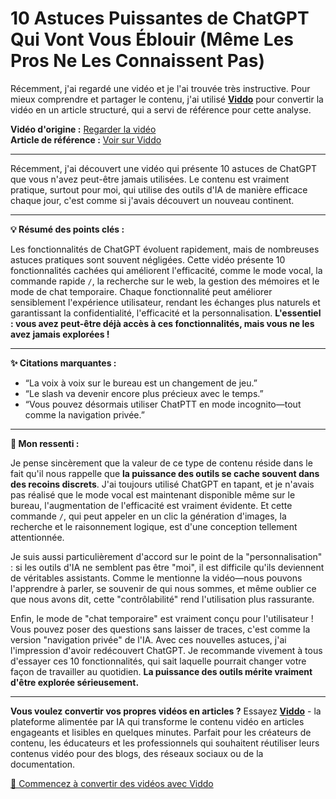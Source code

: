 # 10 Astuces Puissantes de ChatGPT Qui Vont Vous Éblouir (Même Les Pros Ne Les Connaissent Pas)

Récemment, j'ai regardé une vidéo et je l'ai trouvée très instructive. Pour mieux comprendre et partager le contenu, j'ai utilisé **[Viddo](https://viddo.pro/)** pour convertir la vidéo en un article structuré, qui a servi de référence pour cette analyse.

**Vidéo d'origine :** [Regarder la vidéo](https://www.youtube.com/watch?v=1BzvI-FTZ0U)  
**Article de référence :** [Voir sur Viddo](https://viddo.pro/zh/video-result/8a2c62ac-e252-408f-9b78-6602873e1ab1)

---

Récemment, j'ai découvert une vidéo qui présente 10 astuces de ChatGPT que vous n'avez peut-être jamais utilisées. Le contenu est vraiment pratique, surtout pour moi, qui utilise des outils d'IA de manière efficace chaque jour, c'est comme si j'avais découvert un nouveau continent.

---

**💡 Résumé des points clés :**

Les fonctionnalités de ChatGPT évoluent rapidement, mais de nombreuses astuces pratiques sont souvent négligées. Cette vidéo présente 10 fonctionnalités cachées qui améliorent l'efficacité, comme le mode vocal, la commande rapide `/`, la recherche sur le web, la gestion des mémoires et le mode de chat temporaire. Chaque fonctionnalité peut améliorer sensiblement l'expérience utilisateur, rendant les échanges plus naturels et garantissant la confidentialité, l'efficacité et la personnalisation. **L'essentiel : vous avez peut-être déjà accès à ces fonctionnalités, mais vous ne les avez jamais explorées !**

---

**✨ Citations marquantes :**

- “La voix à voix sur le bureau est un changement de jeu.”
- “Le slash va devenir encore plus précieux avec le temps.”
- “Vous pouvez désormais utiliser ChatPTT en mode incognito—tout comme la navigation privée.”

---

**🧠 Mon ressenti :**

Je pense sincèrement que la valeur de ce type de contenu réside dans le fait qu'il nous rappelle que **la puissance des outils se cache souvent dans des recoins discrets**. J'ai toujours utilisé ChatGPT en tapant, et je n'avais pas réalisé que le mode vocal est maintenant disponible même sur le bureau, l'augmentation de l'efficacité est vraiment évidente. Et cette commande `/`, qui peut appeler en un clic la génération d'images, la recherche et le raisonnement logique, est d'une conception tellement attentionnée.

Je suis aussi particulièrement d'accord sur le point de la "personnalisation" : si les outils d'IA ne semblent pas être "moi", il est difficile qu'ils deviennent de véritables assistants. Comme le mentionne la vidéo—nous pouvons l'apprendre à parler, se souvenir de qui nous sommes, et même oublier ce que nous avons dit, cette "contrôlabilité" rend l'utilisation plus rassurante.

Enfin, le mode de "chat temporaire" est vraiment conçu pour l'utilisateur ! Vous pouvez poser des questions sans laisser de traces, c'est comme la version "navigation privée" de l'IA. Avec ces nouvelles astuces, j'ai l'impression d'avoir redécouvert ChatGPT. Je recommande vivement à tous d'essayer ces 10 fonctionnalités, qui sait laquelle pourrait changer votre façon de travailler au quotidien. **La puissance des outils mérite vraiment d'être explorée sérieusement.**

---

**Vous voulez convertir vos propres vidéos en articles ?** Essayez **[Viddo](https://viddo.pro/)** - la plateforme alimentée par IA qui transforme le contenu vidéo en articles engageants et lisibles en quelques minutes. Parfait pour les créateurs de contenu, les éducateurs et les professionnels qui souhaitent réutiliser leurs contenus vidéo pour des blogs, des réseaux sociaux ou de la documentation.

[🚀 Commencez à convertir des vidéos avec Viddo](https://viddo.pro/)